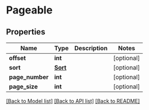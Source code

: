 # Pageable

## Properties
Name | Type | Description | Notes
------------ | ------------- | ------------- | -------------
**offset** | **int** |  | [optional] 
**sort** | [**Sort**](Sort.md) |  | [optional] 
**page_number** | **int** |  | [optional] 
**page_size** | **int** |  | [optional] 

[[Back to Model list]](../README.md#documentation-for-models) [[Back to API list]](../README.md#documentation-for-api-endpoints) [[Back to README]](../README.md)

